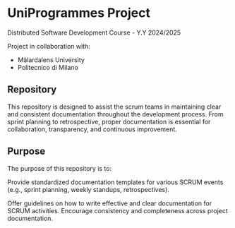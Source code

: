 # UniProgrammes Project

Distributed Software Development Course - Y.Y 2024/2025

Project in collaboration with:
- Mälardalens University 
- Politecnico di Milano

## Repository

This repository is designed to assist the scrum teams in maintaining clear and consistent documentation throughout the development process.
From sprint planning to retrospective, proper documentation is essential for collaboration, transparency, and continuous improvement.

## Purpose
The purpose of this repository is to:

Provide standardized documentation templates for various SCRUM events (e.g., sprint planning, weekly standups, retrospectives).

Offer guidelines on how to write effective and clear documentation for SCRUM activities.
Encourage consistency and completeness across project documentation.



